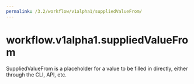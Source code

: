 ```yaml
---
permalink: /3.2/workflow/v1alpha1/suppliedValueFrom/
---
```


# workflow.v1alpha1.suppliedValueFrom

SuppliedValueFrom is a placeholder for a value to be filled in directly, either through the CLI, API, etc.